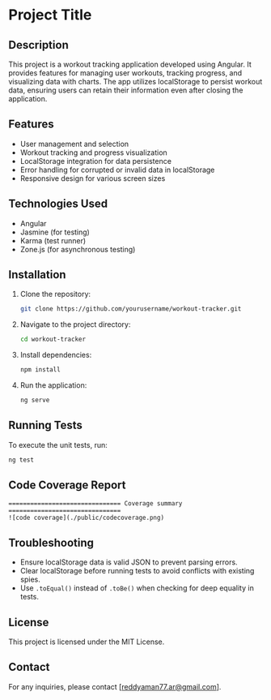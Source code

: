 # Project Title

## Description
This project is a workout tracking application developed using Angular. It provides features for managing user workouts, tracking progress, and visualizing data with charts. The app utilizes localStorage to persist workout data, ensuring users can retain their information even after closing the application.

## Features
- User management and selection
- Workout tracking and progress visualization
- LocalStorage integration for data persistence
- Error handling for corrupted or invalid data in localStorage
- Responsive design for various screen sizes

## Technologies Used
- Angular
- Jasmine (for testing)
- Karma (test runner)
- Zone.js (for asynchronous testing)

## Installation
1. Clone the repository:
   ```bash
   git clone https://github.com/yourusername/workout-tracker.git
   ```
2. Navigate to the project directory:
   ```bash
   cd workout-tracker
   ```
3. Install dependencies:
   ```bash
   npm install
   ```
4. Run the application:
   ```bash
   ng serve
   ```

## Running Tests
To execute the unit tests, run:
```bash
ng test
```

## Code Coverage Report
```
=============================== Coverage summary ===============================
![code coverage](./public/codecoverage.png)

```

## Troubleshooting
- Ensure localStorage data is valid JSON to prevent parsing errors.
- Clear localStorage before running tests to avoid conflicts with existing spies.
- Use `.toEqual()` instead of `.toBe()` when checking for deep equality in tests.



## License
This project is licensed under the MIT License.

## Contact
For any inquiries, please contact [reddyaman77.ar@gmail.com].

